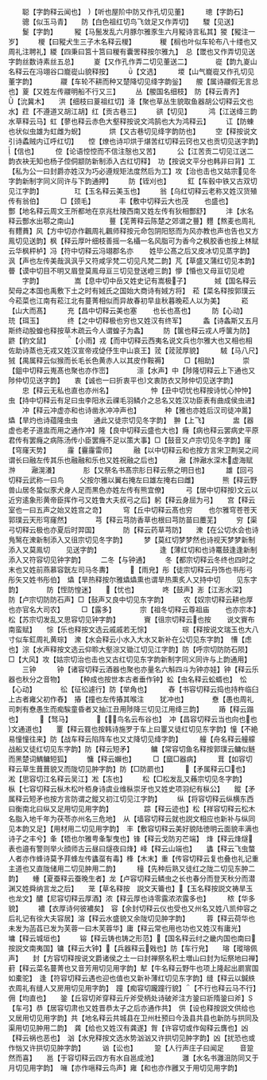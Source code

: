 <!-- { "loadSidebar": true } -->
　　聪【字韵释云闻也】　【听也屋阶中防又作孔切见董】　　　璁【字韵石】
　　骢【似玉马青】　　防【白色祖红切鸟飞敛足又作弄切】　　騣【见送】
　　鬉【字韵】　　　豵【马鬛发乱六月豚尔雅豕生六月豵诗言私其】猣【豵注一岁】
　　椶【曰豵犬生三子木名释云椶】　　　　稯【榈也叶似车轮布八十缕也又周礼注聘礼】緵【四秉曰筥十筥曰稯有囊罟释按尔雅九】　总【罭也又作弄切见送字韵丝数诗素丝五总】
　　嵏【又作孔作弄二切见董送二】　　　　嵸【韵九嵏山名释云在冯翊谷口巃嵸山貌释按】
　　【文选】　　　堫【山气巃嵸又作孔切见董字韵】　　　　鬷【车轮不耕而种又楚降切见绛字韵釡】　　艐【属诗鬷假无言总也】葼【又姓左传鬷明船不行又三】
　　丛【艐国名细枝】　防【释云青齐】　　【沇冀木】　　洪【细枝曰葼祖红切】洚【聚也草丛生貌取鱼器胡公切释云文也水】荭【不遵道又胡江胡】红【贡古巷三】
　　谼【切见】　　　鸿【江送绛三韵水草释云马】虹【蓼也释云赤色大壑释按说文鸿鹄也大为鸿释云】
　　讧【防蝀也状似虫雄为虹雌为蜺】　　　　烘【又古巷切见绛字韵防也】
　　空【释按说文引诗蟊贼内讧呼红切】　　悾【燎也诗卭烘于煁苦红切释云窍也又也贡切见送字韵】【信也】　　　倥【论语悾悾而不信注慤也又苦】　　　公【江苦贡二切见江送二韵衣袂无知也杨子倥侗颛防新制添入古红切释】　功【按说文平分也韩非曰背】工【私为公一曰封爵亦姓汉为巧必遵规矩法度然后为工】攻【治也击也又姑宗见冬字韵新制字同义同许与下韵通押】
　　防【铚刈也】　　　釭【车毂中铁又古双切见江字韵】　　　　　玒【玉名释云美玉也】
　　翁【乌红切释云老称又姓汉货殖传有翁伯】　　　□【颈毛】　　　　丰【敷中切释云大也茂
　　也盛也】　　　　酆【地名释云周文王所都地在京兆杜陵西南又姓左传有狄相酆舒】
　　沣【水名释云酆水出鄠之南山】　　　　　蘴【芜菁释云陈楚之郊谓之蘴】麷【熬麦也周礼有麷蕡】风【方中切亦作飌周礼飌师释按元命包阴阳怒而为风亦教也声也告也又方鳯切见送韵】枫【释云厚叶细枝善摇一名欇一名风脂可为香今之枫胶香也按上林赋云华枫枰栌】冯【符中切释云冯翊郡名亦
　　姓毕公髙之后又皮冰切见蒸字韵】　　　　　沨【声也左传美哉沨沨乎又符咸孚梵二切见凡梵二韵】芃【草盛又蒲红切见本韵】瞢【谟中切目不明又眉登莫鳯母亘三切见登送嶝三韵】懜【惛也又母亘切见嶝
　　字韵】　　　　　嵩【息中切中岳又姓史记有嵩极子】　　　　娀【国名释云契母之本国也禹敷下土之时有娀氏之国始大商诗有娀方将】　菘【菜名释按郭璞云今菘菜也江南有菘江北有蔓菁相似而异故春初早韭秋暮晚菘人以为美】　　　崧【山大而髙】　　　充【昌中切释云美也塞
　　也长也髙也】　　　防【心动】　　　　珫【珥玉】　　　　终【之中切释极也穷也又姓汉有终军】　　　螽【诗螽斯又五月斯终动股蝗也释按草木疏云今人谓蝗子为螽】
　　防【箧也释云戎人呼箧为防】　　　　　　鼨【豹文鼠】　　　【小雨】戎【而中切释云西夷名说文兵也尔雅大也又相也相佐助诗蒸也无戎又姓汉宣帝戎偼伃生中山哀王】茙【茙茙厚貌】　　　駥【马八尺】　　　狨【禺属释云似猴而长毛长色黄赤人以其皮作鞍褥】
　　□【相助】　　　　崇【鉏中切释云嵬髙也聚也亦作崈】　　　　漴【水声】中【陟隆切释云上下通也又陟仲切见送字韵】　　衷【诚也一曰折衷平也文衷防衣又陟仲切见送字韵】
　　忠【释云无私也直也亦州名】　　　　　　忡【丑中切忧也释按诗忧心忡忡】虫【持中切释云有足曰虫李阳氷云祼毛羽鳞介之总名又姓汉功臣表有曲成侯虫进】
　　冲【释云冲虚亦和也诗凿氷冲冲声也】　　　　种【雅也亦姓后汉司徒冲暠】爞【旱灼也诗蕴隆虫虫
　　通此又徒宗切见冬字韵】　翀【上飞】　　　　盅【器虚也老子道盅而用之通作冲】隆【良中切释云盛也大也】癃【病也释云罢病史平原君传有罢癃之病陈汤传小臣罢癃不足以策大事】□【鼓音又卢宗切见冬字韵】窿【穹窿天势】　　　霳【靊霳雷师】　　　融【以中切释云和也按方言宋卫荆吴之间谓长曰融左传其乐也融融和乐也又姓祝融之后也】　　　瀜【浺瀜水深木虚海赋浺
　　瀜滉瀁】　　　　肜【又祭名书髙宗肜日释云祭之明日也】　　　雄【回弓切释云武称一曰鸟
　　父按尔雅以翼右掩左曰雄左掩右曰雌】　　　　熊【释云野兽山居冬蛰似豕犬身人足而黒色亦姓左传有熊宜僚】　　　弓【居中切释按文云以近穷逺象形黄帝臣挥作弓又姓鲁大夫叔弓之后】躬【释云身屈为弓】　　宫【释云室也一曰五声之始又姓宫之竒】　　　穹【丘中切释云髙也穷
　　也尔雅穹苍苍天郭璞云天形穹窿然】　　　　芎【释云芎防香草也根曰芎防苗曰蘪芜】
　　穷【渠弓切释云极也亦夏后时羿国】　　　　防【释云药草芎防】　　潨【在公切水会也诗鳬鹥在潨新制添入又徂宗切见冬字韵】　　　梦【莫红切梦梦然也诗视天梦梦新制添入又莫鳯切
　　见送字韵】　　　　　　　　　逢【薄红切和也诗鼍鼓逢逢新制添入又符容切见钟字韵】
　　二冬【与钟通】
　　冬【都宗切释云冬终也四时之末也又姓前燕慕容皝左司马冬夀】　　　【雨皃】彤【徒宗切释云丹饰也书彤弓彤矢又姓书彤伯】　爞【旱热释按尔雅爞爞熏也谓旱热熏炙人又持中切
　　见东字韵】　　　　防【恎防惶迷】　　【忧也】　　　　咚【鼓声】浵【江浵水深】　　　防【卢宗切防防石声】□【鼔声又良中切见东字韵】
　　农【奴宗切释云耕也厚也亦官名大司农】　　　□【露多】　　　　宗【祖冬切释云尊祖庙
　　也亦宗本】　　　　松【苏宗切发乱又思容切见钟字韵】　　　　賨【徂宗切释云也按
　　说文賨布南蛮赋】　　悰【乐也释按文选云戚戚若无悰】　　　　　琮【释按说文瑞玉也大八寸似车釭周礼黄琮】　潨【水会释云小水入大水又新补在公切见东字韵】　慒【虑也】淙【水声释按文选云仰聆大壑淙又锄江切见江字韵】防【呼宗切防防石陨】　　□【大风】攻【姑宗切治也击也又古红切见东字韵新制字同义同许与上韵通用】
　　三钟　　　钟【诸容切释云酒器也聚也亦量名六斛四斗为钟亦娃】钟【释云乐器也秋分之音物】
　　【种成也按世本古者垂作钟】蚣【虫名释云蚣蝑也】　忪【心动】　　　　彸【征彸遽行】防【举角也】　　　舂【书容切释云捣也持杵临臼上古者雍父初作舂】　摏【撞也左传摏其喉注
　　犹冲也】　　　　憃【愚也周礼司刺有憃愚生而痴騃童昏者又抽江丑用陟降三切见江用绛三韵】
　　蹖【释云蹋也】　　　【驽马】　　　　【鸟名云布谷也】　冲【昌容切释云当也向也也文通道也】　　罿【释云罬也按韩诗施罗于车上曰罿又徒红切见东字韵】憧【不絶易憧憧往来】防【战车释云陷阵车也又丈降切见绛字韵】　　　艟【舟名释云艟艨战船又徒红切见东字韵】防【释云短矛】　　　鳙【常容切鱼名释按郭璞云鳙似鲢而黑楚词鰅鳙短狐】
　　慵【释云嬾也】　　　□【窳□器病】　　　茸【如容切释云草生葺葺貌又而陇切见肿字韵】防【□防罽也】　　　【矛属释云□也】　淞【思容切江名释云吴江】凇【冻也】
　　松【□松发乱又蘓宗切见冬字韵】　　　　　　枞【七容切释云枞木松叶栢身诗虞业维枞崇牙也又姓史项羽纪有枞公】　　鏦【矛属释云短矛也按方言防谓之鏦又初江切见江字韵】
　　纵【将容切释云纵横东西曰衡南北曰纵又足用切见用字韵】　　　　　踪【释云迹也】松【祥容切释云松木名脂入地千年为茯苓亦州名三危地】　从【墙容切释云就也説文相应也新补与纵同见本韵又足】【用材用二切见用字韵】　丰【敷容切释云美好貌陆徳明云面貌丰满也诗子之丰兮】夆【牾也尔雅甹夆掣曳也】锋【释云戈防刃芒端】　烽【释云烽燧表也邉有警则举火顔师古云昼曰燧夜曰烽】峰【释云山端也】　　蠭【释云飞虫螫人者亦作蜂诗莫予荓蜂左传蠭虿有毒】桻【木末】重【传容切释云复也叠也礼记重主道也又直陇储用二切见肿用二韵】　　　穜【先种后熟又徒红之陇二切见东肿二韵】　　蝩【夏蚕释云蚕晚生者】龙【卢容切释云鳞虫之长也春分而登天秋分而潜渊又姓舜纳言龙之后】　　茏【草名释按　説文天籥也】【玉名释按説文祷旱玉也龙文】醲【尼容切释云厚酒】浓【释云厚也诗零露浓浓露多也】　　　秾【华多貌】
　　襛【衣厚诗何彼襛矣】　容【余封切释云仪也受也又州名又姓八凯仲容之后礼记有徐大夫容居】溶【释云水盛貌又余陇切见肿字韵】　　　蓉【释云荷华也未发为菡萏已发为芙蓉一曰木芙蓉华】庸【释云常也用也功也又姓汉有庸光】　　　墉【释云城垣也】
　　镕【释云铸也铸之形范】【国名释云纣之畿内国也南曰按説文南夷国】镛【释云大钟】【兵器释云戣也】防【车行皃】　　瑢【瑽瑢佩声】　　封【方容切释按说文爵诸侯之土一曰封禅祭名积土増山曰封为坛祭地曰禅】　　葑【释云菜名蔓菁也又音芳用切见用字韵】犎【牛名释云野牛也项上隆起出罽賔国如橐驼】　逢【符容切释云遇也迎也值也又新补薄红切见东字韵】缝【释云以鍼紩衣周礼有缝人又房用切见用字韵】　蹱【痴容切躘蹱行貌】【不行也释云马不行】佣【均直也】　　銎【丘容切斧穿释云斤斧受柄处诗破斧注方銎曰斨隋銎曰斧】【车弓】恭【居容切肃也又姓晋恭太子之后亦通作共】　供【设也释按説文供给也又居用切见用字韵】共【地名释云共城县在卫州杜预曰今汲县共县也新防与拱同及渠用切见肿用二韵】　龚【给也又姓汉有龚遂】胷【许容切或作匈释云膺也】凶【释云祸也恶也】　汹【水皃释按文选水势汹汹又许拱切见肿字韵】凶【扰恐也或作忷又许拱切见肿字韵】　　　讻【讼也】　　　跫【人行声庄子曰闻足
　　音跫然而喜】　　邕【于容切释云四方有水自邕成池】　　　　灉【水名书灉沮防同又于月切见用字韵】　噰【亦作嗈释云鸟声】雍【和也亦作雝又于用切见用字韵】
